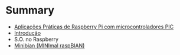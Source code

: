 # Summary

* [Aplicações Práticas de Raspberry Pi com microcontroladores PIC](README.md)
* [Introdução](introducao.md)
* S.O. no Raspberry
* [Minibian (MINImal raspBIAN)](minibian_minimal_raspbian.md)

